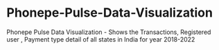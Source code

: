 # Phonepe-Pulse-Data-Visualization
Phonepe Pulse Data Visualization -  Shows the Transactions,  Registered user , Payment type detail of all states in India for year 2018-2022
